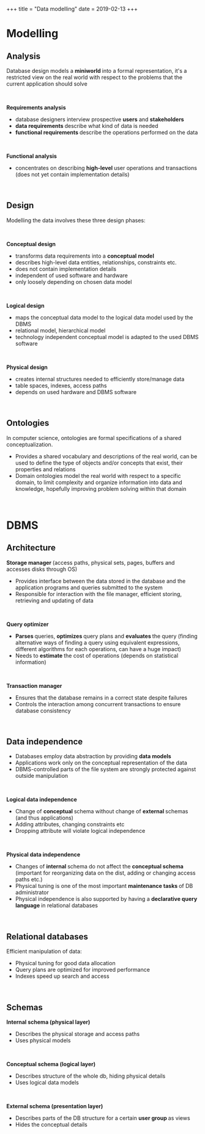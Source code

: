 +++
title = "Data modelling"
date = 2019-02-13
+++
<h1>Modelling</h1><h2>Analysis</h2><p>Database design models a <strong>miniworld </strong>into a formal representation, it's a restricted view on the real world with respect to the problems that the current application should solve</p><p><br></p><p><strong>Requirements analysis</strong></p><ul><li>database designers interview prospective <strong>users</strong> and <strong>stakeholders</strong></li><li><strong>data requirements </strong>describe what kind of data is needed</li><li><strong>functional requirements </strong>describe the operations performed on the data</li></ul><p><br></p><p><strong>Functional analysis</strong></p><ul><li>concentrates on describing <strong>high-level </strong>user operations and transactions (does not yet contain implementation details)</li></ul><p><br></p><h2>Design</h2><p>Modelling the data involves these three design phases:</p><p><br></p><p><strong>Conceptual design</strong></p><ul><li>transforms data requirements into a <strong>conceptual model</strong></li><li>describes high-level data entities, relationships, constraints etc.</li><li class="ql-indent-1">does not contain implementation details</li><li class="ql-indent-1">independent of used software and hardware</li><li class="ql-indent-1">only loosely depending on chosen data model</li></ul><p><br></p><p><strong>Logical design</strong></p><ul><li>maps the conceptual data model to the logical data model used by the DBMS</li><li class="ql-indent-1">relational model, hierarchical model</li><li class="ql-indent-1">technology independent conceptual model is adapted to the used DBMS software</li></ul><p><br></p><p><strong>Physical design</strong></p><ul><li>creates internal structures needed to efficiently store/manage data</li><li class="ql-indent-1">table spaces, indexes, access paths</li><li class="ql-indent-1">depends on used hardware and DBMS software</li></ul><p><br></p><h2>Ontologies</h2><p>In computer science, ontologies are formal specifications of a shared conceptualization. </p><ul><li>Provides a shared vocabulary and descriptions of the real world, can be used to define the type of objects and/or concepts that exist, their properties and relations</li><li>Domain ontologies model the real world with respect to a specific domain, to limit complexity and organize information into data and knowledge, hopefully improving problem solving within that domain</li></ul><p><br></p><h1>DBMS</h1><h2>Architecture</h2><p><strong>Storage manager </strong>(access paths, physical sets, pages, buffers and accesses disks through OS)</p><ul><li>Provides interface between the data stored in the database and the application programs and queries submitted to the system</li><li>Responsible for interaction with the file manager, efficient storing, retrieving and updating of data</li></ul><p><br></p><p><strong>Query optimizer</strong></p><ul><li><strong>Parses </strong>queries, <strong>optimizes </strong>query plans and <strong>evaluates </strong>the query (finding alternative ways of finding a query using equivalent expressions, different algorithms for each operations, can have a huge impact)</li><li>Needs to <strong>estimate </strong>the cost of operations (depends on statistical information)</li></ul><p><br></p><p><strong>Transaction manager</strong></p><ul><li>Ensures that the database remains in a correct state despite failures</li><li>Controls the interaction among concurrent transactions to ensure database consistency</li></ul><p><br></p><h2>Data independence</h2><ul><li>Databases employ data abstraction by providing <strong>data models</strong></li><li>Applications work only on the conceptual representation of the data</li><li>DBMS-controlled parts of the file system are strongly protected against outside manipulation</li></ul><p><br></p><p><strong>Logical data independence</strong></p><ul><li>Change of <strong>conceptual </strong>schema without change of <strong>external </strong>schemas (and thus applications)</li><li>Adding attributes, changing constraints etc</li><li>Dropping attribute will violate logical independence</li></ul><p><br></p><p><strong>Physical data independence</strong></p><ul><li>Changes of <strong>internal </strong>schema do not affect the <strong>conceptual schema </strong>(important for reorganizing data on the dist, adding or changing access paths etc.)</li><li>Physical tuning is one of the most important <strong>maintenance tasks </strong>of DB administrator</li><li>Physical independence is also supported by having a <strong>declarative query language </strong>in relational databases</li></ul><p><br></p><h2>Relational databases		</h2><p>Efficient manipulation of data:</p><ul><li>Physical tuning for good data allocation</li><li>Query plans are optimized for improved performance</li><li>Indexes speed up search and access</li></ul><p><br></p><h2>Schemas</h2><p><strong>Internal schema (physical layer)</strong></p><ul><li>Describes the physical storage and access paths</li><li>Uses physical models</li></ul><p><br></p><p><strong>Conceptual schema (logical layer)</strong></p><ul><li>Describes structure of the whole db, hiding physical details</li><li>Uses logical data models</li></ul><p><br></p><p><strong>External schema (presentation layer)</strong></p><ul><li>Describes parts of the DB structure for a certain <strong>user group </strong>as views</li><li>Hides the conceptual details</li></ul>